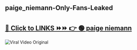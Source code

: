 
 ## paige_niemann-Only-Fans-Leaked

# <h2><a href="https://clipsfans.com/paige_niemann&ref=git">🔗 Click to LINKS ⏩⏩ 👉 🟢 paige niemann </a></h2>

<a href="https://clipsfans.com/paige_niemann&ref=git" rel="nofollow" data-target="animated-image.originalLink"><img src="https://i.ibb.co.com/xMMVF88/686577567.gif" alt="Viral Video Original" style="max-width: 100%; display: inline-block;" data-target="animated-image.originalImage"></a>

